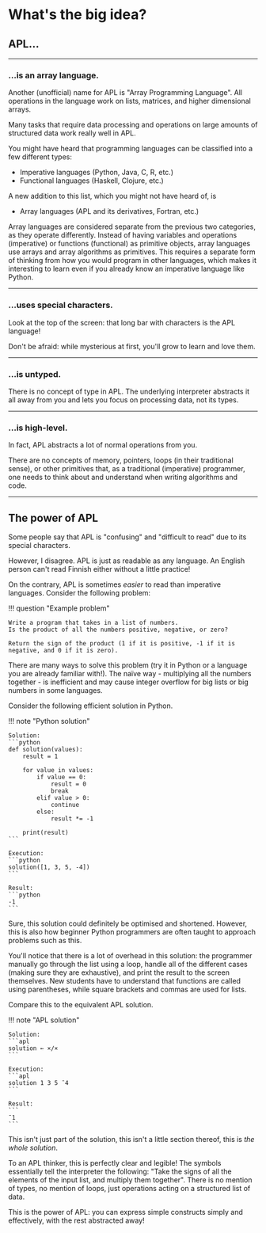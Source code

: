 # What's the big idea?

## APL...

---

### ...is an array language.

Another (unofficial) name for APL is "Array Programming Language".
All operations in the language work on lists, matrices, and higher dimensional arrays.

Many tasks that require data processing and operations on large amounts of structured data work really well in APL.

You might have heard that programming languages can be classified into a few different types:

- Imperative languages (Python, Java, C, R, etc.)
- Functional languages (Haskell, Clojure, etc.)

A new addition to this list, which you might not have heard of, is

- Array languages (APL and its derivatives, Fortran, etc.)

Array languages are considered separate from the previous two categories, as they operate differently.
Instead of having variables and operations (imperative) or functions (functional) as primitive objects,
array languages use arrays and array algorithms as primitives.
This requires a separate form of thinking from how you would program in other languages,
which makes it interesting to learn even if you already know an imperative language like Python.

---

### ...uses special characters.

Look at the top of the screen: that long bar with characters is the APL language!

Don't be afraid: while mysterious at first, you'll grow to learn and love them.


---

### ...is untyped.

There is no concept of type in APL.
The underlying interpreter abstracts it all away from you and lets you focus on processing data, not its types.

---

### ...is high-level.

In fact, APL abstracts a lot of normal operations from you.

There are no concepts of memory, pointers, loops (in their traditional sense), or other primitives
that, as a traditional (imperative) programmer, one needs to think about and understand when writing algorithms and code.

---

## The power of APL

Some people say that APL is "confusing" and "difficult to read" due to its special characters.

However, I disagree.
APL is just as readable as any language.
An English person can't read Finnish either without a little practice!

On the contrary, APL is sometimes _easier_ to read than imperative languages.
Consider the following problem:

!!! question "Example problem"

    Write a program that takes in a list of numbers.
    Is the product of all the numbers positive, negative, or zero?
    
    Return the sign of the product (1 if it is positive, -1 if it is negative, and 0 if it is zero).

There are many ways to solve this problem (try it in Python or a language you are already familiar with!).
The naïve way - multiplying all the numbers together - is inefficient and may cause integer overflow for big lists or big numbers in some languages.

Consider the following efficient solution in Python.

!!! note "Python solution"
    
    Solution:
    ```python
    def solution(values):
        result = 1

        for value in values:
            if value == 0:
                result = 0
                break
            elif value > 0:
                continue
            else:
                result *= -1

        print(result)
    ```

    Execution:
    ```python
    solution([1, 3, 5, -4])
    ```

    Result:
    ```python
    -1
    ```

Sure, this solution could definitely be optimised and shortened.
However, this is also how beginner Python programmers are often taught to approach problems such as this.

You'll notice that there is a lot of overhead in this solution:
the programmer manually go through the list using a loop,
handle all of the different cases (making sure they are exhaustive),
and print the result to the screen themselves.
New students have to understand that functions are called using parentheses, while square brackets and commas are used for lists.

Compare this to the equivalent APL solution.

!!! note "APL solution"

    Solution:
    ```apl
    solution ← ×/×
    ```

    Execution:
    ```apl
    solution 1 3 5 ¯4
    ```

    Result:
    ```
    ¯1
    ```

This isn't just part of the solution, this isn't a little section thereof, this is _the whole solution_.

To an APL thinker, this is perfectly clear and legible!
The symbols essentially tell the interpreter the following:
"Take the signs of all the elements of the input list, and multiply them together".
There is no mention of types, no mention of loops, just operations acting on a structured list of data.

This is the power of APL: you can express simple constructs simply and effectively, with the rest abstracted away!
